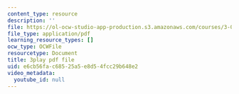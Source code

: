 ```yaml
---
content_type: resource
description: ''
file: https://ol-ocw-studio-app-production.s3.amazonaws.com/courses/3-091-introduction-to-solid-state-chemistry-fall-2018/e6cb56fac68525a5e8d54fcc29b648e2_P34zaLtmsn0.pdf
file_type: application/pdf
learning_resource_types: []
ocw_type: OCWFile
resourcetype: Document
title: 3play pdf file
uid: e6cb56fa-c685-25a5-e8d5-4fcc29b648e2
video_metadata:
  youtube_id: null
---
```

